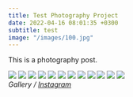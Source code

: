 ```yaml
---
title: Test Photography Project
date: 2022-04-16 08:01:35 +0300
subtitle: test
image: "/images/100.jpg"
---
```


This is a photography post.

<div class="gallery-box">
  <div class="gallery">
    <img src="/images/100.jpg" loading="lazy">
    <img src="/images/101.jpg" loading="lazy">
    <img src="/images/102.jpg" loading="lazy">
	<img src="/images/100.jpg" loading="lazy">
    <img src="/images/101.jpg" loading="lazy">
    <img src="/images/102.jpg" loading="lazy">
	<img src="/images/100.jpg" loading="lazy">
    <img src="/images/101.jpg" loading="lazy">
    <img src="/images/102.jpg" loading="lazy">
	<img src="/images/100.jpg" loading="lazy">
    <img src="/images/101.jpg" loading="lazy">
    <img src="/images/102.jpg" loading="lazy">
  </div>
  <em>Gallery / <a href="https://instagram.com/etienne.collin/" target="_blank">Instagram</a></em>
</div>
